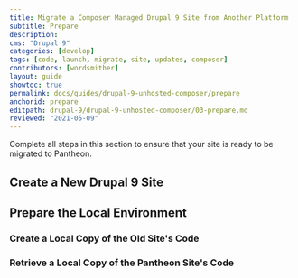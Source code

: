 ```yaml
---
title: Migrate a Composer Managed Drupal 9 Site from Another Platform
subtitle: Prepare
description: 
cms: "Drupal 9"
categories: [develop]
tags: [code, launch, migrate, site, updates, composer]
contributors: [wordsmither]
layout: guide
showtoc: true
permalink: docs/guides/drupal-9-unhosted-composer/prepare
anchorid: prepare
editpath: drupal-9/drupal-9-unhosted-composer/03-prepare.md
reviewed: "2021-05-09"
---
```


Complete all steps in this section to ensure that your site is ready to be migrated to Pantheon.

## Create a New Drupal 9 Site

<Partial file="migrate/create-new-drupal-site.md" />

## Prepare the Local Environment

<Partial file="drupal-9/prepare-local-environment-no-clone.md" />

### Create a Local Copy of the Old Site's Code

<Partial file="migrate/drupal-create-local.md" />

### Retrieve a Local Copy of the Pantheon Site's Code

<Partial file="migrate/drupal-get-local.md" />
